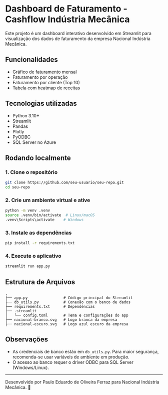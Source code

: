 # Dashboard de Faturamento - Cashflow Indústria Mecânica

Este projeto é um dashboard interativo desenvolvido em Streamlit para visualização dos dados de faturamento da empresa Nacional Indústria Mecânica.

## Funcionalidades
- Gráfico de faturamento mensal
- Faturamento por operação
- Faturamento por cliente (Top 10)
- Tabela com heatmap de receitas

## Tecnologias utilizadas
- Python 3.10+
- Streamlit
- Pandas
- Plotly
- PyODBC
- SQL Server no Azure

## Rodando localmente

### 1. Clone o repositório
```bash
git clone https://github.com/seu-usuario/seu-repo.git
cd seu-repo
```

### 2. Crie um ambiente virtual e ative
```bash
python -m venv .venv
source .venv/bin/activate  # Linux/macOS
.venv\Scripts\activate    # Windows
```

### 3. Instale as dependências
```bash
pip install -r requirements.txt
```

### 4. Execute o aplicativo
```bash
streamlit run app.py
```

## Estrutura de Arquivos
```
.
├── app.py                # Código principal do Streamlit
├── db_utils.py           # Conexão com o banco de dados
├── requirements.txt      # Dependências
├── .streamlit
│   └── config.toml       # Tema e configurações do app
├── nacional-branco.svg   # Logo branca da empresa
├── nacional-escuro.svg   # Logo azul escuro da empresa
```

## Observações
- As credenciais de banco estão em `db_utils.py`. Para maior segurança, recomenda-se usar variáveis de ambiente em produção.
- O acesso ao banco requer o driver ODBC para SQL Server (Windows/Linux).

---
Desenvolvido por Paulo Eduardo de Oliveira Ferraz para Nacional Indústria Mecânica. 🚀
